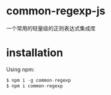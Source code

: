 # common-regexp-js

一个常用的轻量级的正则表达式集成库

# installation

Using npm:

```js
$ npm i -g common-regexp
$ npm i common-regexp
```
